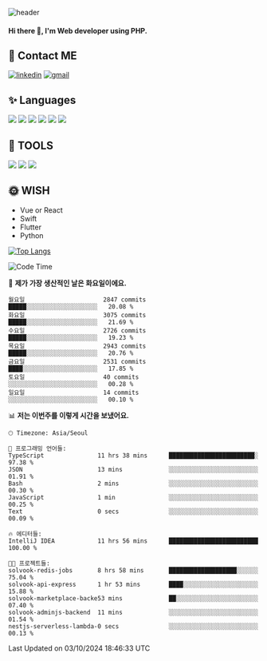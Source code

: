 ![header](https://capsule-render.vercel.app/api?type=waving&color=auto&height=300&section=header&text=Elin&fontSize=90&animation=twinkling)

#### Hi there 👋, I'm <b>Web developer</b> using PHP. ####

<!--
- 🔭 I’m currently working on Uniwill
- 🌱 I’m currently learning Vue or React or Python.
-->

<!---#### I am PHP developer --->

## 💌 Contact ME ###
[<img src='https://img.shields.io/badge/-EunjiKo-%230A66C2?style=flat-square&logo=LinkedIn&logoColor=white' alt='linkedin'>](https://www.linkedin.com/in/https://www.linkedin.com/in/eunji-ko-00a907164//)  [<img src='https://img.shields.io/badge/-einee214%40gmail.com-%23EA4335?style=flat-square&logo=Gmail&logoColor=white' alt='gmail'>](einee214@gmail.com)  


## ✨ Languages
<img src='https://img.shields.io/badge/-PHP-%23777BB4?style=for-the-badge&logo=PHP&logoColor=white'> <img src='https://img.shields.io/badge/-Laravel-%23FF2D20?style=for-the-badge&logo=Laravel&logoColor=white'> <img src='https://img.shields.io/badge/Jquery-%230769AD?style=for-the-badge&logo=Jquery&logoColor=white'> <img src='https://img.shields.io/badge/CSS3-%231572B6?style=for-the-badge&logo=CSS3&logoColor=white'> <img src='https://img.shields.io/badge/Bootstrap-%237952B3?style=for-the-badge&logo=Bootstrap&logoColor=white' > <img src='https://img.shields.io/badge/MySQL-%234479A1?style=for-the-badge&logo=MySQL&logoColor=white' >

## 🌷 TOOLS
<img src='https://img.shields.io/badge/PHPSTORM-%23000000?style=for-the-badge&logo=PhpStorm&logoColor=white' > <img src='https://img.shields.io/badge/GitLab-%23FCA121?style=for-the-badge&logo=GitLab&logoColor=white' > <img src='https://img.shields.io/badge/GitHub-%23181717?style=for-the-badge&logo=GitHub&logoColor=white'>


## 🌞 WISH
- Vue or React
- Swift
- Flutter
- Python


[![Top Langs](https://github-readme-stats.vercel.app/api/top-langs/?username=ein214&layout=compact)](https://github.com/anuraghazra/github-readme-stats)

<!--START_SECTION:waka-->
![Code Time](http://img.shields.io/badge/Code%20Time-3%2C804%20hrs%2016%20mins-blue)

📅 **제가 가장 생산적인 날은 화요일이에요.** 

```text
월요일                      2847 commits        █████░░░░░░░░░░░░░░░░░░░░   20.08 % 
화요일                      3075 commits        █████░░░░░░░░░░░░░░░░░░░░   21.69 % 
수요일                      2726 commits        █████░░░░░░░░░░░░░░░░░░░░   19.23 % 
목요일                      2943 commits        █████░░░░░░░░░░░░░░░░░░░░   20.76 % 
금요일                      2531 commits        ████░░░░░░░░░░░░░░░░░░░░░   17.85 % 
토요일                      40 commits          ░░░░░░░░░░░░░░░░░░░░░░░░░   00.28 % 
일요일                      14 commits          ░░░░░░░░░░░░░░░░░░░░░░░░░   00.10 % 
```


📊 **저는 이번주를 이렇게 시간을 보냈어요.** 

```text
🕑︎ Timezone: Asia/Seoul

💬 프로그래밍 언어들: 
TypeScript               11 hrs 38 mins      ████████████████████████░   97.38 % 
JSON                     13 mins             ░░░░░░░░░░░░░░░░░░░░░░░░░   01.91 % 
Bash                     2 mins              ░░░░░░░░░░░░░░░░░░░░░░░░░   00.30 % 
JavaScript               1 min               ░░░░░░░░░░░░░░░░░░░░░░░░░   00.25 % 
Text                     0 secs              ░░░░░░░░░░░░░░░░░░░░░░░░░   00.09 % 

🔥 에디터들: 
IntelliJ IDEA            11 hrs 56 mins      █████████████████████████   100.00 % 

🐱‍💻 프로젝트들: 
solvook-redis-jobs       8 hrs 58 mins       ███████████████████░░░░░░   75.04 % 
solvook-api-express      1 hr 53 mins        ████░░░░░░░░░░░░░░░░░░░░░   15.88 % 
solvook-marketplace-backe53 mins             ██░░░░░░░░░░░░░░░░░░░░░░░   07.40 % 
solvook-adminjs-backend  11 mins             ░░░░░░░░░░░░░░░░░░░░░░░░░   01.54 % 
nestjs-serverless-lambda-0 secs              ░░░░░░░░░░░░░░░░░░░░░░░░░   00.13 % 
```


 Last Updated on 03/10/2024 18:46:33 UTC
<!--END_SECTION:waka-->

<!---![GitHub stats](https://github-readme-stats.vercel.app/api?username=ein214&show_icons=true&theme=dracula)  --->



